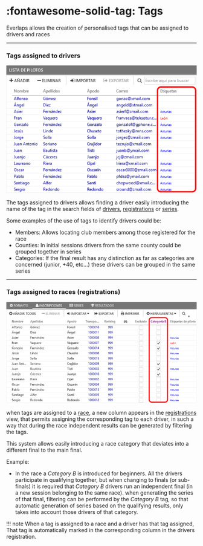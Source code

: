 # :fontawesome-solid-tag: Tags

Everlaps allows the creation of personalised tags that can be assigned to drivers and races

---

### Tags assigned to drivers

![Pilotos](../img/driver-tags.png)

The tags assigned to drivers allows finding a driver easily introducing the name of the tag in the search fields of [drivers](../user-guide/drivers.md), [registrations](../user-guide/races.md#inscripciones) or [series](../user-guide/races.md#series).

Some examples of the use of tags to identify drivers could be:

 * Members: Allows locating club members among those registered for the race
 * Counties: In initial sessions drivers from the same county could be grouped together in series
 * Categories: If the final result has any distinction as far as categories are concerned (junior, +40, etc...) these drivers can be grouped in the same series

 ---
 
### Tags assigned to races (registrations)

![Carreras](../img/inscription-tags.png)

when tags are assigned to a [race](../race-formats/qualify-finals.md#etiquetas), a new column appears in the [registrations](../user-guide/races.md#inscripciones) view, that permits assigning the corresponding tag to each driver, in such a way that during the race independent results can be generated by filtering the tags.

This system allows easily introducing a race category that deviates into a different final to the main final. 

Example:

 * In the race a *Category B* is introduced for beginners. All the drivers participate in qualifying together, but when changing to finals (or sub-finals) it is required that *Category B* drivers run an independent final (in a new session belonging to the same race). when generating the series of that final, filtering can be performed by the *Category B* tag, so that automatic generation of series based on the qualifying results, only takes into account those drivers of that category.

!!! note
	When a tag is assigned to a race and a driver has that tag assigned, That tag is automatically marked in the corresponding column in the drivers registration.
